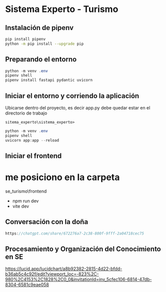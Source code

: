 # Sistema Experto - Turismo

## Instalación de pipenv
```bash
pip install pipenv
python -m pip install --upgrade pip
```


## Preparando el entorno 
```csharp
python -m venv .env
pipenv shell
pipenv install fastapi pydantic uvicorn
```

## Iniciar el entorno y corriendo la aplicación

Ubicarse dentro del proyecto, es decir app.py debe quedar estar en el directorio de trabajo
```
sitema_experto\sistema_experto>
```

```csharp
python -m venv .env
pipenv shell
uvicorn app:app --reload
```

## Iniciar el frontend
# me posiciono en la carpeta
se_turismo\frontend
- npm run dev 
- vite dev

## Conversación con la doña
```csharp
https://chatgpt.com/share/672276a7-2c38-800f-9fff-2a04718cec75
```

## Procesamiento y Organización del Conocimiento en SE 
https://lucid.app/lucidchart/a8b92382-2815-4d22-bfdd-b36ab5c4c92f/edit?viewport_loc=-823%2C-980%2C4153%2C1828%2C0_0&invitationId=inv_5cfec106-6814-47db-8304-6581c9eae058 

